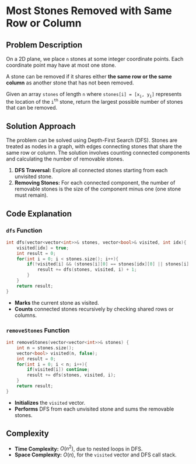 # Most Stones Removed with Same Row or Column

## Problem Description

On a 2D plane, we place `n` stones at some integer coordinate points. Each coordinate point may have at most one stone.

A stone can be removed if it shares either **the same row or the same column** as another stone that has not been removed.

Given an array `stones` of length `n` where `stones[i] = [x`<sub>`i`</sub>`, y`<sub>`i`</sub>`]` represents the location of the `i`<sup>`th`</sup> stone, return the largest possible number of stones that can be removed.

## Solution Approach

The problem can be solved using Depth-First Search (DFS). Stones are treated as nodes in a graph, with edges connecting stones that share the same row or column. The solution involves counting connected components and calculating the number of removable stones.

1. **DFS Traversal:** Explore all connected stones starting from each unvisited stone.
2. **Removing Stones:** For each connected component, the number of removable stones is the size of the component minus one (one stone must remain).

## Code Explanation

### `dfs` Function

```cpp
int dfs(vector<vector<int>>& stones, vector<bool>& visited, int idx){
    visited[idx] = true;
    int result = 0;
    for(int i = 0; i < stones.size(); i++){
        if(!visited[i] && (stones[i][0] == stones[idx][0] || stones[i][1] == stones[idx][1])){
            result += dfs(stones, visited, i) + 1;
        }
    }
    return result;
}
```

- **Marks** the current stone as visited.
- **Counts** connected stones recursively by checking shared rows or columns.

### `removeStones` Function

```cpp
int removeStones(vector<vector<int>>& stones) {
    int n = stones.size();
    vector<bool> visited(n, false);
    int result = 0;
    for(int i = 0; i < n; i++){
        if(visited[i]) continue;
        result += dfs(stones, visited, i);
    }
    return result;
}
```

- **Initializes** the `visited` vector.
- **Performs** DFS from each unvisited stone and sums the removable stones.

## Complexity

- **Time Complexity:** $O(n^2)$, due to nested loops in DFS.
- **Space Complexity:** $O(n)$, for the `visited` vector and DFS call stack.
